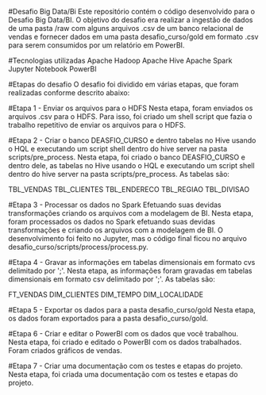#Desafio Big Data/Bi
Este repositório contém o código desenvolvido para o Desafio Big Data/BI. O objetivo do desafio era realizar a ingestão de dados de uma pasta /raw com alguns arquivos .csv de um banco relacional de vendas e fornecer dados em uma pasta desafio_curso/gold em formato .csv para serem consumidos por um relatório em PowerBI.

#Tecnologias utilizadas
Apache Hadoop
Apache Hive
Apache Spark
Jupyter Notebook
PowerBI

#Etapas do desafio
O desafio foi dividido em várias etapas, que foram realizadas conforme descrito abaixo:

#Etapa 1 - Enviar os arquivos para o HDFS
Nesta etapa, foram enviados os arquivos .csv para o HDFS. Para isso, foi criado um shell script que fazia o trabalho repetitivo de enviar os arquivos para o HDFS.

#Etapa 2 - Criar o banco DEASFIO_CURSO e dentro tabelas no Hive usando o HQL e executando um script shell dentro do hive server na pasta scripts/pre_process.
Nesta etapa, foi criado o banco DEASFIO_CURSO e dentro dele, as tabelas no Hive usando o HQL e executando um script shell dentro do hive server na pasta scripts/pre_process. As tabelas são:

TBL_VENDAS
TBL_CLIENTES
TBL_ENDERECO
TBL_REGIAO
TBL_DIVISAO

#Etapa 3 - Processar os dados no Spark Efetuando suas devidas transformações criando os arquivos com a modelagem de BI.
Nesta etapa, foram processados os dados no Spark efetuando suas devidas transformações e criando os arquivos com a modelagem de BI. O desenvolvimento foi feito no Jupyter, mas o código final ficou no arquivo desafio_curso/scripts/process/process.py.

#Etapa 4 - Gravar as informações em tabelas dimensionais em formato cvs delimitado por ';'.
Nesta etapa, as informações foram gravadas em tabelas dimensionais em formato csv delimitado por ';'. As tabelas são:

FT_VENDAS
DIM_CLIENTES
DIM_TEMPO
DIM_LOCALIDADE

#Etapa 5 - Exportar os dados para a pasta desafio_curso/gold
Nesta etapa, os dados foram exportados para a pasta desafio_curso/gold.

#Etapa 6 - Criar e editar o PowerBI com os dados que você trabalhou.
Nesta etapa, foi criado e editado o PowerBI com os dados trabalhados. Foram criados gráficos de vendas.

#Etapa 7 - Criar uma documentação com os testes e etapas do projeto.
Nesta etapa, foi criada uma documentação com os testes e etapas do projeto.